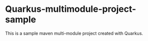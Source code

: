 # Quarkus-multimodule-project-sample

This is a sample maven multi-module project created with Quarkus.

